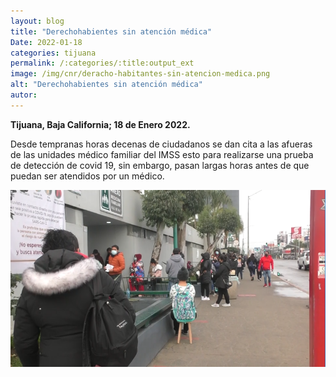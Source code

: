 ```yaml
---
layout: blog
title: "Derechohabientes sin atención médica"
Date: 2022-01-18
categories: tijuana
permalink: /:categories/:title:output_ext
image: /img/cnr/deracho-habitantes-sin-atencion-medica.png
alt: "Derechohabientes sin atención médica"
autor:
---
```


**Tijuana, Baja California; 18 de Enero 2022.** 

Desde tempranas horas decenas de ciudadanos se dan cita a las afueras de las unidades médico familiar del IMSS esto para realizarse una prueba de detección de covid 19, sin embargo, pasan largas horas antes de que puedan ser atendidos por un médico. 


<div id="carouselExampleSlidesOnly" class="carousel slide" data-ride="carousel">
  <div class="carousel-inner">
    <div class="carousel-item active">
       <img class="d-block w-100" src="/img/cnr/deracho-habitantes-sin-atencion-medica.png" loading="lazy"  alt="Derechohabientes sin atención médica">
    </div>
  </div>
</div>